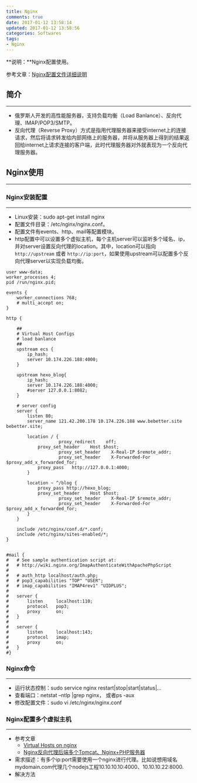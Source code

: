 ```yaml
---
title: Nginx
comments: true
date: 2017-01-12 13:58:14
updated: 2017-01-12 13:58:56
categories: Softwares
tags:
- Nginx
---
```


**说明：**Nginx配置使用。
<!-- more -->


参考文章：[Nginx配置文件详细说明](http://www.cnblogs.com/xiaogangqq123/archive/2011/03/02/1969006.html)

## 简介
---
* 俄罗斯人开发的高性能服务器，支持负载均衡（Load Banlance）、反向代理、IMAP/POP3/SMTP。
* 反向代理（Reverse Proxy）方式是指用代理服务器来接受internet上的连接请求，然后将请求转发给内部网络上的服务器，并将从服务器上得到的结果返回给internet上请求连接的客户端，此时代理服务器对外就表现为一个反向代理服务器。


## Nginx使用
---
### Nginx安装配置
---
* Linux安装：sudo apt-get install nginx
* 配置文件目录：/etc/nginx/nginx.conf。
* 配置文件有events、http、mail等配置模块。
* http配置中可以设置多个虚拟主机，每个主机server可以监听多个域名、ip，并对server设置反向代理的location。其中，location可以指向 `http://upstream` 或者 `http://ip:port`，如果使用upstream可以配置多个反向代理server以实现负载均衡。

```
user www-data;
worker_processes 4;
pid /run/nginx.pid;

events {
	worker_connections 768;
	# multi_accept on;
}

http {

	##
	# Virtual Host Configs
	# load banlance
	##
	upstream ecs {
		ip_hash;
		server 10.174.226.188:4000;
	}

	upstream hexo_blog{
		ip_hash;
		server 10.174.226.188:4000;
		#server 127.0.0.1:8082;
	}

	# server config
	server {
		listen 80;
		server_name 121.42.200.178 10.174.226.188 www.bebetter.site bebetter.site;
	
		location / {
        	        proxy_redirect    off;
			proxy_set_header    Host $host;
	                proxy_set_header    X-Real-IP $remote_addr;
        	        proxy_set_header    X-Forwarded-For $proxy_add_x_forwarded_for;
			proxy_pass   http://127.0.0.1:4000;
		}

		location ~ ^/blog {
			proxy_pass http://hexo_blog;
			proxy_set_header    Host $host;
	                proxy_set_header    X-Real-IP $remote_addr;
        	        proxy_set_header    X-Forwarded-For $proxy_add_x_forwarded_for;
		}
	}

	include /etc/nginx/conf.d/*.conf;
	include /etc/nginx/sites-enabled/*;
}


#mail {
#	# See sample authentication script at:
#	# http://wiki.nginx.org/ImapAuthenticateWithApachePhpScript
# 
#	# auth_http localhost/auth.php;
#	# pop3_capabilities "TOP" "USER";
#	# imap_capabilities "IMAP4rev1" "UIDPLUS";
# 
#	server {
#		listen     localhost:110;
#		protocol   pop3;
#		proxy      on;
#	}
# 
#	server {
#		listen     localhost:143;
#		protocol   imap;
#		proxy      on;
#	}
#}
```

### Nginx命令
---
* 运行状态控制：sudo service nginx restart|stop|start|status|…
* 查看端口：netstat –ntlp |grep nginx， 或者ps -aux
* 修改配置文件：sudo vi /etc/nginx/nginx.conf


### Nginx配置多个虚拟主机
---
* 参考文章
	* [Virtual Hosts on nginx](https://gist.github.com/soheilhy/8b94347ff8336d971ad0)
	* [Nginx反向代理后端多个Tomcat、Nginx+PHP服务器](http://7424593.blog.51cto.com/7414593/1762432)
* 需求描述：有多个ip:port需要使用一个nginx进行代理。比如说想用域名mydomain.com代理几个nodejs工程10.10.10.10:4000、10.10.10.22:8000.
* 解决方法



